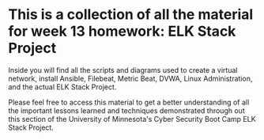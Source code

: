 # This is a collection of all the material for week 13 homework: ELK Stack Project

Inside you will find all the scripts and diagrams used to create a virtual network, install Ansible, Filebeat, Metric Beat, DVWA, Linux Administration, and the actual ELK Stack Project.

Please feel free to access this material to get a better understanding of all the important lessons learned and techniques demonstrated through out this section of the University of Minnesota's Cyber Security Boot Camp ELK Stack Project.